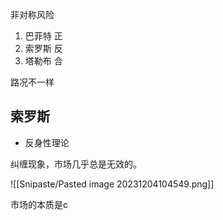 非对称风险

1. 巴菲特 正
2. 索罗斯 反
3. 塔勒布 合

路况不一样

## 索罗斯

- 反身性理论

纠缠现象，市场几乎总是无效的。

![[Snipaste/Pasted image 20231204104549.png]]

市场的本质是c